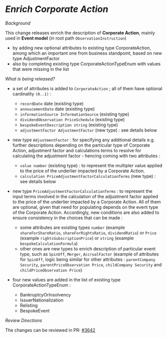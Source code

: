 # _Enrich Corporate Action_

_Background_

This change releases enrich the description of **Corporate Action**, mainly used in **Event model** (in root path `ObservationInstruction`)

- by adding new optional attributes to existing type CorporateAction, among which an important one from business standpoint, based on new type AdjustmentFactor
- also by completing existing type CorporateActionTypeEnum with values that were missing in the list

_What is being released?_

- a set of attributes is added to `CorporateAction` ; all of them have optional cardinality `(0..1)` :

    - `recordDate` date (existing type)
    - `annoucementDate` date (existing type)
    - `informationSource InformationSource` (existing type)
    - `dividendObservation PriceSchedule` (existing type)
    - `bespokeEventDescription string` (existing type)
    - `adjustmentFactor AdjustmentFactor` (new type) : see details below

- new type `AdjustmentFactor` : for specifying any additional details e.g. further descriptions depending on the particular type of Corporate Action, adjustment factor and calculations terms to resolve for calculating the adjustment factor - hencing coming with two attributes :

    - `value number`  (existing type) : to represent the multipler value applied to the price of the underlier impacted by a Corporate Action.
    - `calculation PriceAdjustmentFactorCalculationTerms` (new type) : see details below

- new type `PriceAdjustmentFactorCalculationTerms` : to represent the input terms involved in the calculation of the adjustment factor applied to the price of the underlier impacted by a Corporate Action. All of them are optional, given that need for populating depends on the event type of the Corporate Action. Accordingly, new conditions are also added to ensure consistency in the choices that can be made :

    - some attributes are existing types `number` (example `shareForShareRatio`, `shareForRightsRatio`, `dividendRatio`) or `Price` (example `rightsSubscriptionPrice`) or `string` (example `bespokeCalculationFormula`)
    - other ones are new types to enrich description of particular event type, such as `SpinOff`, `Merger`, `AccrualFactor` (example of attributes for `SpinOff`, logic being similar for other attributes : `parentCompany Security`, `parentPriceObservation Price`, `childCompany Security` and `childPriceObservation Price`)

- four new values are added in the list of existing type CorporateActionTypeEnum :

    - BankruptcyOrInsolvency
    - IssuerNationalization
    - Relisting
    - BespokeEvent

_Review Directions_

The changes can be reviewed in PR: [#3642](https://github.com/finos/common-domain-model/pull/3642) 

